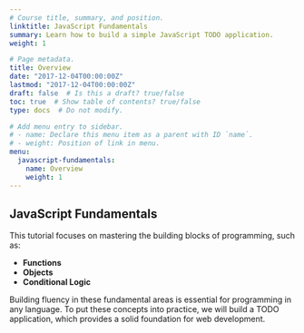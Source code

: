 ```yaml
---
# Course title, summary, and position.
linktitle: JavaScript Fundamentals
summary: Learn how to build a simple JavaScript TODO application.
weight: 1

# Page metadata.
title: Overview
date: "2017-12-04T00:00:00Z"
lastmod: "2017-12-04T00:00:00Z"
draft: false  # Is this a draft? true/false
toc: true  # Show table of contents? true/false
type: docs  # Do not modify.

# Add menu entry to sidebar.
# - name: Declare this menu item as a parent with ID `name`.
# - weight: Position of link in menu.
menu:
  javascript-fundamentals:
    name: Overview
    weight: 1
---
```


## JavaScript Fundamentals

This tutorial focuses on mastering the building blocks of programming, such as:

* **Functions**
* **Objects**
* **Conditional Logic**

Building fluency in these fundamental areas is essential for programming in any language. To put these concepts into practice, we will build a TODO application, which provides a solid foundation for web development.
